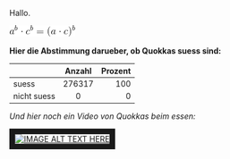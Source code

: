 
Hallo.

![bild1](images/CodeCogsEqn.gif)


**Hier die Abstimmung darueber, ob Quokkas suess sind:**

|               | Anzahl        | Prozent  |
| ------------- |:-------------:| -----:   |
| suess         | 276317        |  100     |
| nicht suess   | 0             |  0       |


*Und hier noch ein Video von Quokkas beim essen:*


<a href="https://www.youtube.com/watch?v=zFO-0AlgSDI" target="_blank"><img src="https://www.youtube.com/watch?v=zFO-0AlgSDI" 
alt="IMAGE ALT TEXT HERE" width="240" height="180" border="10" /></a>
